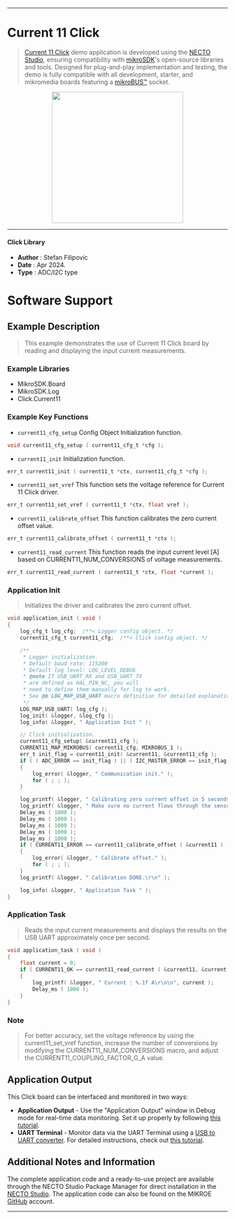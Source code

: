 
---
# Current 11 Click

> [Current 11 Click](https://www.mikroe.com/?pid_product=MIKROE-6166) demo application is developed using
the [NECTO Studio](https://www.mikroe.com/necto), ensuring compatibility with [mikroSDK](https://www.mikroe.com/mikrosdk)'s
open-source libraries and tools. Designed for plug-and-play implementation and testing, the demo is fully compatible with
all development, starter, and mikromedia boards featuring a [mikroBUS&trade;](https://www.mikroe.com/mikrobus) socket.

<p align="center">
  <img src="https://www.mikroe.com/?pid_product=MIKROE-6166&image=1" height=300px>
</p>

---

#### Click Library

- **Author**        : Stefan Filipovic
- **Date**          : Apr 2024.
- **Type**          : ADC/I2C type

# Software Support

## Example Description

> This example demonstrates the use of Current 11 Click board by reading and displaying the input current measurements.

### Example Libraries

- MikroSDK.Board
- MikroSDK.Log
- Click.Current11

### Example Key Functions

- `current11_cfg_setup` Config Object Initialization function.
```c
void current11_cfg_setup ( current11_cfg_t *cfg );
```

- `current11_init` Initialization function.
```c
err_t current11_init ( current11_t *ctx, current11_cfg_t *cfg );
```

- `current11_set_vref` This function sets the voltage reference for Current 11 Click driver.
```c
err_t current11_set_vref ( current11_t *ctx, float vref );
```

- `current11_calibrate_offset` This function calibrates the zero current offset value.
```c
err_t current11_calibrate_offset ( current11_t *ctx );
```

- `current11_read_current` This function reads the input current level [A] based on CURRENT11_NUM_CONVERSIONS of voltage measurements.
```c
err_t current11_read_current ( current11_t *ctx, float *current );
```

### Application Init

> Initializes the driver and calibrates the zero current offset.

```c
void application_init ( void )
{
    log_cfg_t log_cfg;  /**< Logger config object. */
    current11_cfg_t current11_cfg;  /**< Click config object. */

    /** 
     * Logger initialization.
     * Default baud rate: 115200
     * Default log level: LOG_LEVEL_DEBUG
     * @note If USB_UART_RX and USB_UART_TX 
     * are defined as HAL_PIN_NC, you will 
     * need to define them manually for log to work. 
     * See @b LOG_MAP_USB_UART macro definition for detailed explanation.
     */
    LOG_MAP_USB_UART( log_cfg );
    log_init( &logger, &log_cfg );
    log_info( &logger, " Application Init " );

    // Click initialization.
    current11_cfg_setup( &current11_cfg );
    CURRENT11_MAP_MIKROBUS( current11_cfg, MIKROBUS_1 );
    err_t init_flag = current11_init( &current11, &current11_cfg );
    if ( ( ADC_ERROR == init_flag ) || ( I2C_MASTER_ERROR == init_flag ) )
    {
        log_error( &logger, " Communication init." );
        for ( ; ; );
    }

    log_printf( &logger, " Calibrating zero current offset in 5 seconds...\r\n" );
    log_printf( &logger, " Make sure no current flows through the sensor during the calibration process.\r\n" );
    Delay_ms ( 1000 );
    Delay_ms ( 1000 );
    Delay_ms ( 1000 );
    Delay_ms ( 1000 );
    Delay_ms ( 1000 );
    if ( CURRENT11_ERROR == current11_calibrate_offset ( &current11 ) )
    {
        log_error( &logger, " Calibrate offset." );
        for ( ; ; );
    }
    log_printf( &logger, " Calibration DONE.\r\n" );

    log_info( &logger, " Application Task " );
}
```

### Application Task

> Reads the input current measurements and displays the results on the USB UART approximately once per second.

```c
void application_task ( void )
{
    float current = 0;
    if ( CURRENT11_OK == current11_read_current ( &current11, &current ) ) 
    {
        log_printf( &logger, " Current : %.1f A\r\n\n", current );
        Delay_ms ( 1000 );
    }
}
```

### Note

> For better accuracy, set the voltage reference by using the current11_set_vref function,
increase the number of conversions by modifying the CURRENT11_NUM_CONVERSIONS macro, 
and adjust the CURRENT11_COUPLING_FACTOR_G_A value.

## Application Output

This Click board can be interfaced and monitored in two ways:
- **Application Output** - Use the "Application Output" window in Debug mode for real-time data monitoring.
Set it up properly by following [this tutorial](https://www.youtube.com/watch?v=ta5yyk1Woy4).
- **UART Terminal** - Monitor data via the UART Terminal using
a [USB to UART converter](https://www.mikroe.com/click/interface/usb?interface*=uart,uart). For detailed instructions,
check out [this tutorial](https://help.mikroe.com/necto/v2/Getting%20Started/Tools/UARTTerminalTool).

## Additional Notes and Information

The complete application code and a ready-to-use project are available through the NECTO Studio Package Manager for 
direct installation in the [NECTO Studio](https://www.mikroe.com/necto). The application code can also be found on
the MIKROE [GitHub](https://github.com/MikroElektronika/mikrosdk_click_v2) account.

---
